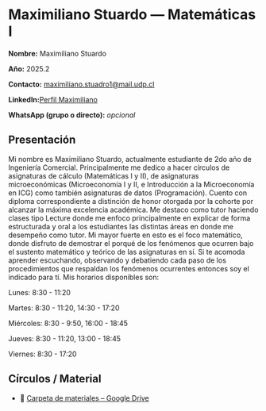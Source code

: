# Maximiliano Stuardo — Matemáticas I

**Nombre:** Maximiliano Stuardo  

**Año:** 2025.2  

**Contacto:** [maximiliano.stuadro1@mail.udp.cl](mailto:maximiliano.stuardo1@mail.udp.cl?subject=Consulta%20Tutor%C3%ADas%Tutoria%20I)

**LinkedIn:**[Perfil Maximiliano](https://www.linkedin.com/in/maximiliano-stuardo-marticorena-089395281/)

**WhatsApp (grupo o directo):** _opcional_

## Presentación

Mi nombre es Maximiliano Stuardo, actualmente estudiante de 2do año de Ingeniería Comercial. Principalmente me dedico a hacer círculos de asignaturas de cálculo (Matemáticas I y II), de asignaturas microeconómicas (Microeconomía I y II, e Introducción a la Microeconomía en ICG) como también asignaturas de datos (Programación). Cuento con diploma correspondiente a distinción de honor otorgada por la cohorte por alcanzar la máxima excelencia académica. Me destaco como tutor haciendo clases tipo Lecture donde me enfoco principalmente en explicar de forma estructurada y oral a los estudiantes las distintas áreas en donde me desempeño como tutor. Mi mayor fuerte en esto es el foco matemático, donde disfruto de demostrar el porqué de los fenómenos que ocurren bajo el sustento matemático y teórico de las asignaturas en sí. Si te acomoda aprender escuchando, observando y debatiendo cada paso de los procedimientos que respaldan los fenómenos ocurrentes entonces soy el indicado para tí. Mis horarios disponibles son:

Lunes: 8:30 - 11:20

Martes: 8:30 - 11:20, 14:30 - 17:20

Miércoles: 8:30 - 9:50, 16:00 - 18:45

Jueves: 8:30 - 11:20, 13:00 - 18:45

Viernes: 8:30 - 17:20

## Círculos / Material

- 📁 [Carpeta de materiales – Google Drive](https://drive.google.com/drive/folders/1QgIyPe7J6vOvGUyhXaR_oMUGdDm9lMWA?usp=sharing)
